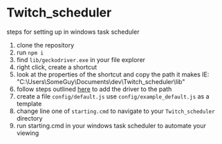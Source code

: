 # Twitch_scheduler

steps for setting up in windows task scheduler

1. clone the repository
2. run `npm i`
3. find `lib/geckodriver.exe` in your file explorer
4. right click, create a shortcut
5. look at the properties of the shortcut and copy the path it makes
    IE: "C:\Users\SomeGuy\Documents\dev\Twitch_scheduler\lib"
6. follow steps outlined [here](https://www.architectryan.com/2018/08/31/how-to-change-environment-variables-on-windows-10/) to add the driver to the path
7. create a file `config/default.js` use `config/example_default.js` as a template
8. change line one of `starting.cmd` to navigate to your `Twitch_scheduler` directory
9. run starting.cmd in your windows task scheduler to automate your viewing

    